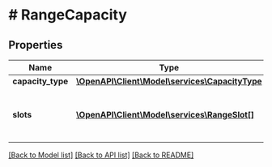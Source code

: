 # # RangeCapacity

## Properties

Name | Type | Description | Notes
------------ | ------------- | ------------- | -------------
**capacity_type** | [**\OpenAPI\Client\Model\services\CapacityType**](CapacityType.md) |  | [optional]
**slots** | [**\OpenAPI\Client\Model\services\RangeSlot[]**](RangeSlot.md) | Array of capacity slots in range slot format. | [optional]

[[Back to Model list]](../../README.md#models) [[Back to API list]](../../README.md#endpoints) [[Back to README]](../../README.md)
